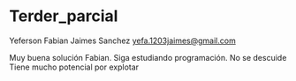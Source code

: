 # Terder_parcial
Yeferson Fabian Jaimes Sanchez
yefa.1203jaimes@gmail.com

Muy buena solución Fabian.
Siga estudiando programación. No se descuide
Tiene mucho potencial por explotar 
